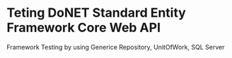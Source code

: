 # Teting DoNET Standard Entity Framework Core Web API  
  Framework Testing by using Generice Repository, UnitOfWork, SQL Server
 
